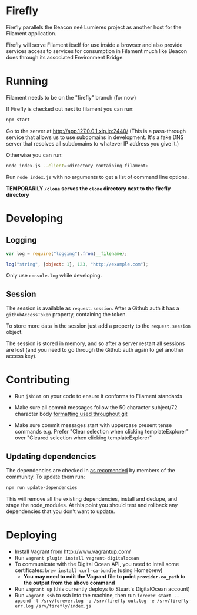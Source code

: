 Firefly
=======

Firefly parallels the Beacon neé Lumieres project as another host for the
Filament application.

Firefly will serve Filament itself for use inside a browser and also provide
services access to services for consumption in Filament much like Beacon does
through its associated Environment Bridge.

Running
=======

Filament needs to be on the "firefly" branch (for now)

If Firefly is checked out next to filament you can run:

```bash
npm start
```

Go to the server at http://app.127.0.0.1.xip.io:2440/ (This is a pass-through
service that allows us to use subdomains in development. It's a fake DNS server
that resolves all subdomains to whatever IP address you give it.)

Otherwise you can run:

```bash
node index.js --client=<directory containing filament>
```

Run `node index.js` with no arguments to get a list of command line options.

**TEMPORARILY `/clone` serves the `clone` directory next to the firefly directory**

Developing
==========

Logging
-------

```javascript
var log = require("logging").from(__filename);

log("string", {object: 1}, 123, "http://example.com");
```

Only use `console.log` while developing.

Session
-------

The session is available as `request.session`. After a Github auth it has a
`githubAccessToken` property, containing the token.

To store more data in the session just add a property to the `request.session`
object.

The session is stored in memory, and so after a server restart all sessions are
lost (and you need to go through the Github auth again to get another access
key).

Contributing
============
- Run `jshint` on your code to ensure it conforms to Filament standards

- Make sure all commit messages follow the 50 character subject/72 character
body [formatting used throughout git](http://tbaggery.com/2008/04/19/a-note-about-git-commit-messages.html)

- Make sure commit messages start with uppercase present tense commands
e.g. Prefer "Clear selection when clicking templateExplorer" over
"Cleared selection when clicking templateExplorer"

Updating dependencies
---------------------

The dependencies are checked in [as recomended](http://www.futurealoof.com/posts/nodemodules-in-git.html)
by members of the community. To update them run:

```bash
npm run update-dependencies
```

This will remove all the existing dependencies, install and dedupe, and stage
the node_modules. At this point you should test and rollback any dependencies
that you don't want to update.

Deploying
=========

* Install Vagrant from http://www.vagrantup.com/
* Run `vagrant plugin install vagrant-digitalocean`
* To communicate with the Digital Ocean API, you need to intall some certificates: `brew install curl-ca-bundle` (using Homebrew)
    * **You may need to edit the Vagrant file to point `provider.ca_path` to the output from the above command**
* Run `vagrant up` (this currently deploys to Stuart's DigitalOcean account)
* Run `vagrant ssh` to ssh into the machine, then run `forever start --append -l /srv/forever.log -o /srv/firefly-out.log -e /srv/firefly-err.log /srv/firefly/index.js`

